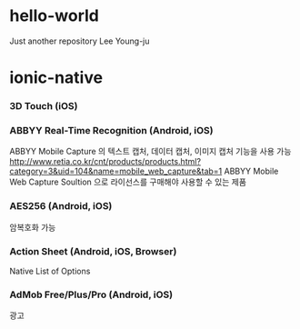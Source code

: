 # hello-world
Just another repository
Lee Young-ju

# ionic-native

### 3D Touch (iOS)


### ABBYY Real-Time Recognition (Android, iOS)

ABBYY Mobile Capture 의 텍스트 캡처, 데이터 캡처, 이미지 캡처 기능을 사용 가능
http://www.retia.co.kr/cnt/products/products.html?category=3&uid=104&name=mobile_web_capture&tab=1
ABBYY Mobile Web Capture Soultion 으로 라이선스를 구매해야 사용할 수 있는 제품

### AES256 (Android, iOS)

암복호화 가능

### Action Sheet (Android, iOS, Browser)

Native List of Options

### AdMob Free/Plus/Pro (Android, iOS)

광고
